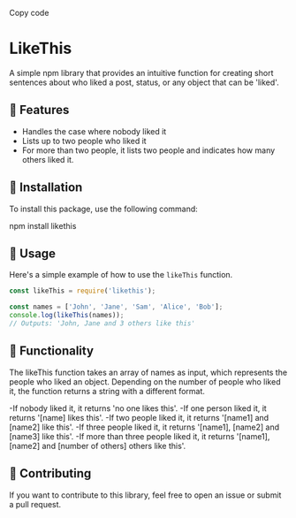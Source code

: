 Copy code
# LikeThis

A simple npm library that provides an intuitive function for creating short sentences about who liked a post, status, or any object that can be 'liked'.

## 🚀 Features

- Handles the case where nobody liked it
- Lists up to two people who liked it
- For more than two people, it lists two people and indicates how many others liked it.

## 💾 Installation

To install this package, use the following command:

npm install likethis


## 📖 Usage

Here's a simple example of how to use the `likeThis` function.

```javascript
const likeThis = require('likethis');

const names = ['John', 'Jane', 'Sam', 'Alice', 'Bob'];
console.log(likeThis(names));
// Outputs: 'John, Jane and 3 others like this'

```
## 🧩 Functionality
The likeThis function takes an array of names as input, which represents the people who liked an object. Depending on the number of people who liked it, the function returns a string with a different format.

-If nobody liked it, it returns 'no one likes this'.
-If one person liked it, it returns '[name] likes this'.
-If two people liked it, it returns '[name1] and [name2] like this'.
-If three people liked it, it returns '[name1], [name2] and [name3] like this'.
-If more than three people liked it, it returns '[name1], [name2] and [number of others] others like this'.

## 🤝 Contributing

If you want to contribute to this library, feel free to open an issue or submit a pull request.
